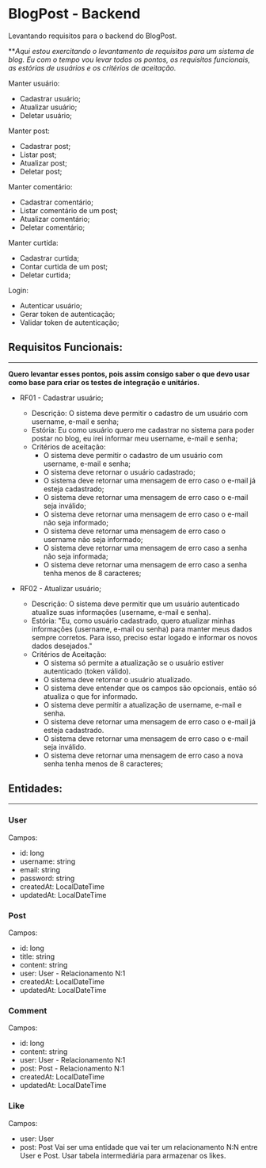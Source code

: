 # BlogPost - Backend

Levantando requisitos para o backend do BlogPost.

***Aqui estou exercitando o levantamento de requisitos para um sistema de blog. Eu com o tempo vou levar todos os pontos, os requisitos funcionais, as estórias de usuários e os critérios de aceitação.*  

Manter usuário:
 - Cadastrar usuário;
 - Atualizar usuário;
 - Deletar usuário;

Manter post:
 - Cadastrar post;
 - Listar post;
 - Atualizar post;
 - Deletar post;

Manter comentário:
 - Cadastrar comentário;
 - Listar comentário de um post;
 - Atualizar comentário;
 - Deletar comentário;

Manter curtida:
 - Cadastrar curtida;
 - Contar curtida de um post;
 - Deletar curtida;

Login:
 - Autenticar usuário;
 - Gerar token de autenticação;
 - Validar token de autenticação;

## Requisitos Funcionais:

------------------------

**Quero levantar esses pontos, pois assim consigo saber o que devo usar como base para criar os testes de integração e unitários.**

 - RF01 - Cadastrar usuário;
   - Descrição: O sistema deve permitir o cadastro de um usuário com username, e-mail e senha;
   - Estória: Eu como usuário quero me cadastrar no sistema para poder postar no blog, eu irei informar meu username, e-mail e senha;
   - Critérios de aceitação:
     - O sistema deve permitir o cadastro de um usuário com username, e-mail e senha;
     - O sistema deve retornar o usuário cadastrado;
     - O sistema deve retornar uma mensagem de erro caso o e-mail já esteja cadastrado;
     - O sistema deve retornar uma mensagem de erro caso o e-mail seja inválido;
     - O sistema deve retornar uma mensagem de erro caso o e-mail não seja informado;
     - O sistema deve retornar uma mensagem de erro caso o username não seja informado;
     - O sistema deve retornar uma mensagem de erro caso a senha não seja informada;
     - O sistema deve retornar uma mensagem de erro caso a senha tenha menos de 8 caracteres;

 - RF02 - Atualizar usuário;
   - Descrição: O sistema deve permitir que um usuário autenticado atualize suas informações (username, e-mail e senha).
   - Estória: "Eu, como usuário cadastrado, quero atualizar minhas informações (username, e-mail ou senha) para manter meus dados sempre corretos. Para isso, preciso estar logado e informar os novos dados desejados."
   - Critérios de Aceitação: 
     - O sistema só permite a atualização se o usuário estiver autenticado (token válido).
     - O sistema deve retornar o usuário atualizado.
     - O sistema deve entender que os campos são opcionais, então só atualiza o que for informado.
     - O sistema deve permitir a atualização de username, e-mail e senha.
     - O sistema deve retornar uma mensagem de erro caso o e-mail já esteja cadastrado.
     - O sistema deve retornar uma mensagem de erro caso o e-mail seja inválido.
     - O sistema deve retornar uma mensagem de erro caso a nova senha tenha menos de 8 caracteres;

## Entidades:

------------------------

### User
Campos:
 - id: long
 - username: string
 - email: string
 - password: string
 - createdAt: LocalDateTime
 - updatedAt: LocalDateTime

### Post
Campos:
 - id: long
 - title: string
 - content: string
 - user: User - Relacionamento N:1
 - createdAt: LocalDateTime
 - updatedAt: LocalDateTime

### Comment
Campos:
 - id: long
 - content: string
 - user: User - Relacionamento N:1
 - post: Post - Relacionamento N:1
 - createdAt: LocalDateTime
 - updatedAt: LocalDateTime

### Like
Campos: 
 - user: User
 - post: Post
Vai ser uma entidade que vai ter um relacionamento N:N entre User e Post. Usar tabela intermediária para armazenar os likes.
